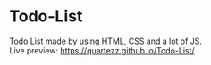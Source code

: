 # Todo-List
Todo List made by using HTML, CSS and a lot of JS.  
Live preview: https://quartezz.github.io/Todo-List/  
